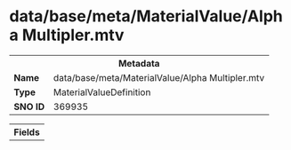 <h1>data/base/meta/MaterialValue/Alpha Multipler.mtv</h1><table><tr><th colspan="100%">Metadata</th></tr><tr><td><b>Name</b></td><td>data/base/meta/MaterialValue/Alpha Multipler.mtv</td></tr><tr><td><b>Type</b></td><td>MaterialValueDefinition</td></tr><tr><td><b>SNO ID</b></td><td>369935</td></tr></table>

<table><tr><th colspan="100%">Fields</th></tr></table>

